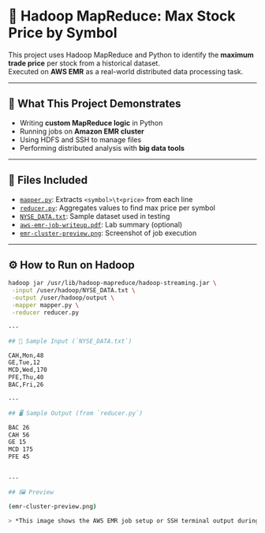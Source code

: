 # 🧮 Hadoop MapReduce: Max Stock Price by Symbol

This project uses Hadoop MapReduce and Python to identify the **maximum trade price** per stock from a historical dataset.  
Executed on **AWS EMR** as a real-world distributed data processing task.

---

## 🧠 What This Project Demonstrates

- Writing **custom MapReduce logic** in Python  
- Running jobs on **Amazon EMR cluster**  
- Using HDFS and SSH to manage files  
- Performing distributed analysis with **big data tools**

---

## 📁 Files Included

- [`mapper.py`](mapper.py): Extracts `<symbol>\t<price>` from each line  
- [`reducer.py`](reducer.py): Aggregates values to find max price per symbol  
- [`NYSE_DATA.txt`](NYSE_DATA.txt): Sample dataset used in testing  
- [`aws-emr-job-writeup.pdf`](aws-emr-job-writeup.pdf): Lab summary (optional)  
- [`emr-cluster-preview.png`](emr-cluster-preview.png): Screenshot of job execution  

---

## ⚙️ How to Run on Hadoop

```bash
hadoop jar /usr/lib/hadoop-mapreduce/hadoop-streaming.jar \
 -input /user/hadoop/NYSE_DATA.txt \
 -output /user/hadoop/output \
 -mapper mapper.py \
 -reducer reducer.py

---

## 📄 Sample Input (`NYSE_DATA.txt`)

CAH,Mon,48  
GE,Tue,12  
MCD,Wed,170  
PFE,Thu,40  
BAC,Fri,26  

---

## 🖥️ Sample Output (from `reducer.py`)

BAC 26
CAH 56
GE 15
MCD 175
PFE 45


---

## 🖼️ Preview

(emr-cluster-preview.png)

> *This image shows the AWS EMR job setup or SSH terminal output during the Hadoop streaming job.*



